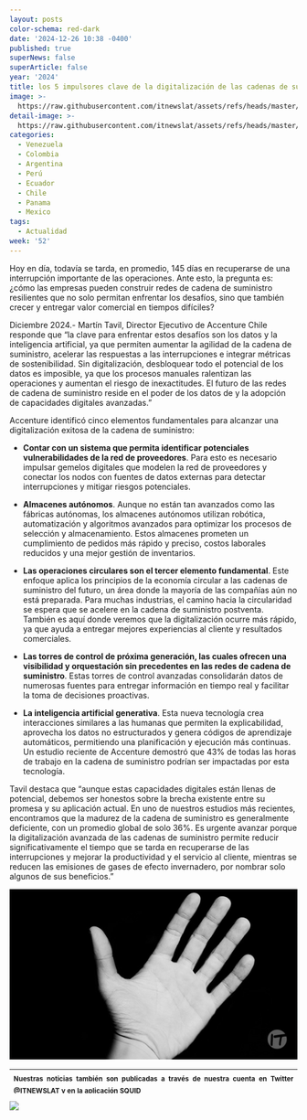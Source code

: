 ```yaml
---
layout: posts
color-schema: red-dark
date: '2024-12-26 10:38 -0400'
published: true
superNews: false
superArticle: false
year: '2024'
title: los 5 impulsores clave de la digitalización de las cadenas de suministro
image: >-
  https://raw.githubusercontent.com/itnewslat/assets/refs/heads/master/img/540x320/Cinco-p.jpg
detail-image: >-
  https://raw.githubusercontent.com/itnewslat/assets/refs/heads/master/img/1024x680/Cinco-g.jpg
categories:
  - Venezuela
  - Colombia
  - Argentina
  - Perú
  - Ecuador
  - Chile
  - Panama
  - Mexico
tags:
  - Actualidad
week: '52'
---
```

Hoy en día, todavía se tarda, en promedio, 145 días en recuperarse de una interrupción importante de las operaciones. Ante esto, la pregunta es: ¿cómo las empresas pueden construir redes de cadena de suministro resilientes que no solo permitan enfrentar los desafíos, sino que también crecer y entregar valor comercial en tiempos difíciles? 

Diciembre 2024.- Martín Tavil, Director Ejecutivo de Accenture Chile responde que “la clave para enfrentar estos desafíos son los datos y la inteligencia artificial, ya que permiten aumentar la agilidad de la cadena de suministro, acelerar las respuestas a las interrupciones e integrar métricas de sostenibilidad. Sin digitalización, desbloquear todo el potencial de los datos es imposible, ya que los procesos manuales ralentizan las operaciones y aumentan el riesgo de inexactitudes. El futuro de las redes de cadena de suministro reside en el poder de los datos de y la adopción de capacidades digitales avanzadas.” 

Accenture identificó cinco elementos fundamentales para alcanzar una digitalización exitosa de la cadena de suministro:

- **Contar con un sistema que permita identificar potenciales vulnerabilidades de la red de proveedores**. Para esto es necesario impulsar gemelos digitales que modelen la red de proveedores y conectar los nodos con fuentes de datos externas para detectar interrupciones y mitigar riesgos potenciales.
 
- **Almacenes autónomos**. Aunque no están tan avanzados como las fábricas autónomas, los almacenes autónomos utilizan robótica, automatización y algoritmos avanzados para optimizar los procesos de selección y almacenamiento. Estos almacenes prometen un cumplimiento de pedidos más rápido y preciso, costos laborales reducidos y una mejor gestión de inventarios.
 
- **Las operaciones circulares son el tercer elemento fundamental**. Este enfoque aplica los principios de la economía circular a las cadenas de suministro del futuro, un área donde la mayoría de las compañías aún no está preparada. Para muchas industrias, el camino hacia la circularidad se espera que se acelere en la cadena de suministro postventa. También es aquí donde veremos que la digitalización ocurre más rápido, ya que ayuda a entregar mejores experiencias al cliente y resultados comerciales.
 
- **Las torres de control de próxima generación, las cuales ofrecen una visibilidad y orquestación sin precedentes en las redes de cadena de suministro**. Estas torres de control avanzadas consolidarán datos de numerosas fuentes para entregar información en tiempo real y facilitar la toma de decisiones proactivas.
 
- **La inteligencia artificial generativa**. Esta nueva tecnología crea interacciones similares a las humanas que permiten la explicabilidad, aprovecha los datos no estructurados y genera códigos de aprendizaje automáticos, permitiendo una planificación y ejecución más continuas. Un estudio reciente de Accenture demostró que 43% de todas las horas de trabajo en la cadena de suministro podrían ser impactadas por esta tecnología.

Tavil destaca que “aunque estas capacidades digitales están llenas de potencial, debemos ser honestos sobre la brecha existente entre su promesa y su aplicación actual. En uno de nuestros estudios más recientes, encontramos que la madurez de la cadena de suministro es generalmente deficiente, con un promedio global de solo 36%. Es urgente avanzar porque la digitalización avanzada de las cadenas de suministro permite reducir significativamente el tiempo que se tarda en recuperarse de las interrupciones y mejorar la productividad y el servicio al cliente, mientras se reducen las emisiones de gases de efecto invernadero, por nombrar solo algunos de sus beneficios.”

![](https://raw.githubusercontent.com/itnewslat/assets/refs/heads/master/img/540x320/Cinco-p.jpg)

<table style="height: 42px;" width="569">
<tbody>
<tr>
<td style="text-align: justify;"><sub><strong>Nuestras noticias también son publicadas a través de nuestra cuenta en Twitter <a href="https://twitter.com/itnewslat?lang=es">@ITNEWSLAT</a> y en la aplicación <a href="https://squidapp.co/en/">SQUID</a></strong></sub></td>
</tr>
</tbody>
</table>

<img src="https://tracker.metricool.com/c3po.jpg?hash=56f88a41e39ab42c063cc51676587a04"/>